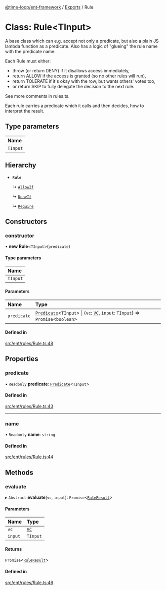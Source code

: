 [@time-loop/ent-framework](../README.md) / [Exports](../modules.md) / Rule

# Class: Rule<TInput\>

A base class which can e.g. accept not only a predicate, but also a plain JS
lambda function as a predicate. Also has a logic of "glueing" the rule name
with the predicate name.

Each Rule must either:
- throw (or return DENY) if it disallows access immediately,
- return ALLOW if the access is granted (so no other rules will run),
- return TOLERATE if it's okay with the row, but wants others' votes too,
- or return SKIP to fully delegate the decision to the next rule.

See more comments in rules.ts.

Each rule carries a predicate which it calls and then decides, how to
interpret the result.

## Type parameters

| Name |
| :------ |
| `TInput` |

## Hierarchy

- **`Rule`**

  ↳ [`AllowIf`](AllowIf.md)

  ↳ [`DenyIf`](DenyIf.md)

  ↳ [`Require`](Require.md)

## Constructors

### constructor

• **new Rule**<`TInput`\>(`predicate`)

#### Type parameters

| Name |
| :------ |
| `TInput` |

#### Parameters

| Name | Type |
| :------ | :------ |
| `predicate` | [`Predicate`](../interfaces/Predicate.md)<`TInput`\> \| (`vc`: [`VC`](VC.md), `input`: `TInput`) => `Promise`<`boolean`\> |

#### Defined in

[src/ent/rules/Rule.ts:48](https://github.com/clickup/rest-client/blob/master/src/ent/rules/Rule.ts#L48)

## Properties

### predicate

• `Readonly` **predicate**: [`Predicate`](../interfaces/Predicate.md)<`TInput`\>

#### Defined in

[src/ent/rules/Rule.ts:43](https://github.com/clickup/rest-client/blob/master/src/ent/rules/Rule.ts#L43)

___

### name

• `Readonly` **name**: `string`

#### Defined in

[src/ent/rules/Rule.ts:44](https://github.com/clickup/rest-client/blob/master/src/ent/rules/Rule.ts#L44)

## Methods

### evaluate

▸ `Abstract` **evaluate**(`vc`, `input`): `Promise`<[`RuleResult`](../interfaces/RuleResult.md)\>

#### Parameters

| Name | Type |
| :------ | :------ |
| `vc` | [`VC`](VC.md) |
| `input` | `TInput` |

#### Returns

`Promise`<[`RuleResult`](../interfaces/RuleResult.md)\>

#### Defined in

[src/ent/rules/Rule.ts:46](https://github.com/clickup/rest-client/blob/master/src/ent/rules/Rule.ts#L46)
